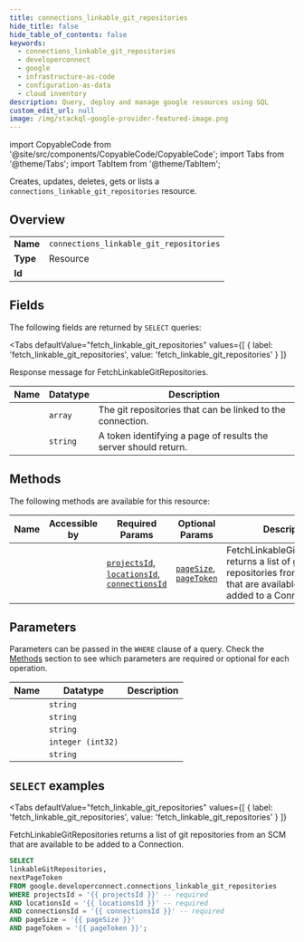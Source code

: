 ```yaml
--- 
title: connections_linkable_git_repositories
hide_title: false
hide_table_of_contents: false
keywords:
  - connections_linkable_git_repositories
  - developerconnect
  - google
  - infrastructure-as-code
  - configuration-as-data
  - cloud inventory
description: Query, deploy and manage google resources using SQL
custom_edit_url: null
image: /img/stackql-google-provider-featured-image.png
---
```


import CopyableCode from '@site/src/components/CopyableCode/CopyableCode';
import Tabs from '@theme/Tabs';
import TabItem from '@theme/TabItem';

Creates, updates, deletes, gets or lists a <code>connections_linkable_git_repositories</code> resource.

## Overview
<table><tbody>
<tr><td><b>Name</b></td><td><code>connections_linkable_git_repositories</code></td></tr>
<tr><td><b>Type</b></td><td>Resource</td></tr>
<tr><td><b>Id</b></td><td><CopyableCode code="google.developerconnect.connections_linkable_git_repositories" /></td></tr>
</tbody></table>

## Fields

The following fields are returned by `SELECT` queries:

<Tabs
    defaultValue="fetch_linkable_git_repositories"
    values={[
        { label: 'fetch_linkable_git_repositories', value: 'fetch_linkable_git_repositories' }
    ]}
>
<TabItem value="fetch_linkable_git_repositories">

Response message for FetchLinkableGitRepositories.

<table>
<thead>
    <tr>
    <th>Name</th>
    <th>Datatype</th>
    <th>Description</th>
    </tr>
</thead>
<tbody>
<tr>
    <td><CopyableCode code="linkableGitRepositories" /></td>
    <td><code>array</code></td>
    <td>The git repositories that can be linked to the connection.</td>
</tr>
<tr>
    <td><CopyableCode code="nextPageToken" /></td>
    <td><code>string</code></td>
    <td>A token identifying a page of results the server should return.</td>
</tr>
</tbody>
</table>
</TabItem>
</Tabs>

## Methods

The following methods are available for this resource:

<table>
<thead>
    <tr>
    <th>Name</th>
    <th>Accessible by</th>
    <th>Required Params</th>
    <th>Optional Params</th>
    <th>Description</th>
    </tr>
</thead>
<tbody>
<tr>
    <td><a href="#fetch_linkable_git_repositories"><CopyableCode code="fetch_linkable_git_repositories" /></a></td>
    <td><CopyableCode code="select" /></td>
    <td><a href="#parameter-projectsId"><code>projectsId</code></a>, <a href="#parameter-locationsId"><code>locationsId</code></a>, <a href="#parameter-connectionsId"><code>connectionsId</code></a></td>
    <td><a href="#parameter-pageSize"><code>pageSize</code></a>, <a href="#parameter-pageToken"><code>pageToken</code></a></td>
    <td>FetchLinkableGitRepositories returns a list of git repositories from an SCM that are available to be added to a Connection.</td>
</tr>
</tbody>
</table>

## Parameters

Parameters can be passed in the `WHERE` clause of a query. Check the [Methods](#methods) section to see which parameters are required or optional for each operation.

<table>
<thead>
    <tr>
    <th>Name</th>
    <th>Datatype</th>
    <th>Description</th>
    </tr>
</thead>
<tbody>
<tr id="parameter-connectionsId">
    <td><CopyableCode code="connectionsId" /></td>
    <td><code>string</code></td>
    <td></td>
</tr>
<tr id="parameter-locationsId">
    <td><CopyableCode code="locationsId" /></td>
    <td><code>string</code></td>
    <td></td>
</tr>
<tr id="parameter-projectsId">
    <td><CopyableCode code="projectsId" /></td>
    <td><code>string</code></td>
    <td></td>
</tr>
<tr id="parameter-pageSize">
    <td><CopyableCode code="pageSize" /></td>
    <td><code>integer (int32)</code></td>
    <td></td>
</tr>
<tr id="parameter-pageToken">
    <td><CopyableCode code="pageToken" /></td>
    <td><code>string</code></td>
    <td></td>
</tr>
</tbody>
</table>

## `SELECT` examples

<Tabs
    defaultValue="fetch_linkable_git_repositories"
    values={[
        { label: 'fetch_linkable_git_repositories', value: 'fetch_linkable_git_repositories' }
    ]}
>
<TabItem value="fetch_linkable_git_repositories">

FetchLinkableGitRepositories returns a list of git repositories from an SCM that are available to be added to a Connection.

```sql
SELECT
linkableGitRepositories,
nextPageToken
FROM google.developerconnect.connections_linkable_git_repositories
WHERE projectsId = '{{ projectsId }}' -- required
AND locationsId = '{{ locationsId }}' -- required
AND connectionsId = '{{ connectionsId }}' -- required
AND pageSize = '{{ pageSize }}'
AND pageToken = '{{ pageToken }}';
```
</TabItem>
</Tabs>
